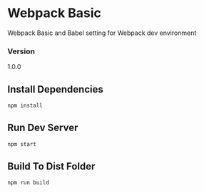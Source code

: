 # Webpack Basic 

Webpack Basic and Babel setting for Webpack dev environment

### Version
1.0.0

## Install Dependencies
```bash
npm install 
```

## Run Dev Server
```bash
npm start
```

## Build To Dist Folder
```bash
npm run build
```